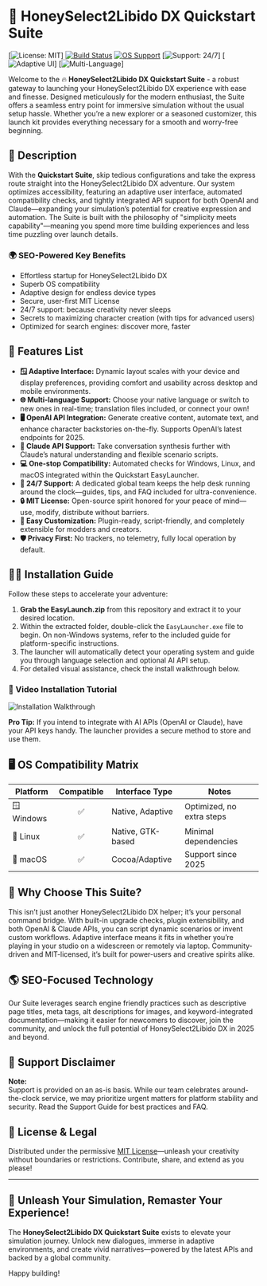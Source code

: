 # 🍯 HoneySelect2Libido DX Quickstart Suite

[![License: MIT](https://img.shields.io/badge/License-MIT-yellow.svg)]
[![Build Status](https://img.shields.io/badge/build-stable-brightgreen)](https://img.shields.io)
[![OS Support](https://img.shields.io/badge/OS-Windows%20%7C%20Linux%20%7C%20macOS-blue)](https://img.shields.io)
[![Support: 24/7](https://img.shields.io/badge/support-24%2F7-blueviolet)]
[![Adaptive UI](https://img.shields.io/badge/interface-adaptive-informational)]
[![Multi-Language](https://img.shields.io/badge/language-multi-important)]

Welcome to the 🔥 **HoneySelect2Libido DX Quickstart Suite** - a robust gateway to launching your HoneySelect2Libido DX experience with ease and finesse. Designed meticulously for the modern enthusiast, the Suite offers a seamless entry point for immersive simulation without the usual setup hassle. Whether you’re a new explorer or a seasoned customizer, this launch kit provides everything necessary for a smooth and worry-free beginning.

## 🧰 Description

With the **Quickstart Suite**, skip tedious configurations and take the express route straight into the HoneySelect2Libido DX adventure. Our system optimizes accessibility, featuring an adaptive user interface, automated compatibility checks, and tightly integrated API support for both OpenAI and Claude—expanding your simulation’s potential for creative expression and automation. The Suite is built with the philosophy of "simplicity meets capability"—meaning you spend more time building experiences and less time puzzling over launch details.

### 🌍 SEO-Powered Key Benefits

- Effortless startup for HoneySelect2Libido DX  
- Superb OS compatibility  
- Adaptive design for endless device types  
- Secure, user-first MIT License  
- 24/7 support: because creativity never sleeps  
- Secrets to maximizing character creation (with tips for advanced users)
- Optimized for search engines: discover more, faster

## 🚦 Features List

- **🪟 Adaptive Interface:** Dynamic layout scales with your device and display preferences, providing comfort and usability across desktop and mobile environments.
- **🌐 Multi-language Support:** Choose your native language or switch to new ones in real-time; translation files included, or connect your own!
- **🖥️ OpenAI API Integration:** Generate creative content, automate text, and enhance character backstories on-the-fly. Supports OpenAI’s latest endpoints for 2025.
- **🤖 Claude API Support:** Take conversation synthesis further with Claude’s natural understanding and flexible scenario scripts.
- **💻 One-stop Compatibility:** Automated checks for Windows, Linux, and macOS integrated within the Quickstart EasyLauncher.
- **🔁 24/7 Support:** A dedicated global team keeps the help desk running around the clock—guides, tips, and FAQ included for ultra-convenience.
- **🔒 MIT License:** Open-source spirit honored for your peace of mind—use, modify, distribute without barriers.
- **🧩 Easy Customization:** Plugin-ready, script-friendly, and completely extensible for modders and creators.
- **🛡️ Privacy First:** No trackers, no telemetry, fully local operation by default.

## 🧑‍💻 Installation Guide

Follow these steps to accelerate your adventure:

1. **Grab the EasyLaunch.zip** from this repository and extract it to your desired location.
2. Within the extracted folder, double-click the `EasyLauncher.exe` file to begin. On non-Windows systems, refer to the included guide for platform-specific instructions.
3. The launcher will automatically detect your operating system and guide you through language selection and optional AI API setup.
4. For detailed visual assistance, check the install walkthrough below.

### 🎥 Video Installation Tutorial

![Installation Walkthrough](https://i.imgur.com/czbn975.gif)

**Pro Tip:** If you intend to integrate with AI APIs (OpenAI or Claude), have your API keys handy. The launcher provides a secure method to store and use them.

## 🖥️ OS Compatibility Matrix

| Platform      | Compatible | Interface Type    | Notes                   |
|---------------|:---------:|-------------------|-------------------------|
| 🪟 Windows    | ✅        | Native, Adaptive  | Optimized, no extra steps |
| 🐧 Linux      | ✅        | Native, GTK-based | Minimal dependencies      |
| 🍏 macOS      | ✅        | Cocoa/Adaptive    | Support since 2025       |

## 🌟 Why Choose This Suite?

This isn’t just another HoneySelect2Libido DX helper; it’s your personal command bridge. With built-in upgrade checks, plugin extensibility, and both OpenAI & Claude APIs, you can script dynamic scenarios or invent custom workflows. Adaptive interface means it fits in whether you’re playing in your studio on a widescreen or remotely via laptop. Community-driven and MIT-licensed, it’s built for power-users and creative spirits alike.

## 🌎 SEO-Focused Technology

Our Suite leverages search engine friendly practices such as descriptive page titles, meta tags, alt descriptions for images, and keyword-integrated documentation—making it easier for newcomers to discover, join the community, and unlock the full potential of HoneySelect2Libido DX in 2025 and beyond.

## 🛟 Support Disclaimer

**Note:**  
Support is provided on an as-is basis. While our team celebrates around-the-clock service, we may prioritize urgent matters for platform stability and security. Read the Support Guide for best practices and FAQ.

## 📜 License & Legal

Distributed under the permissive [MIT License](https://opensource.org/licenses/MIT)—unleash your creativity without boundaries or restrictions. Contribute, share, and extend as you please!

---

## 🚀 Unleash Your Simulation, Remaster Your Experience!

The **HoneySelect2Libido DX Quickstart Suite** exists to elevate your simulation journey. Unlock new dialogues, immerse in adaptive environments, and create vivid narratives—powered by the latest APIs and backed by a global community.

Happy building!